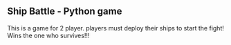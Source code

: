 ## Ship Battle - Python game
This is a game for 2 player.
players must deploy their ships to start the fight!
Wins the one who survives!!!
